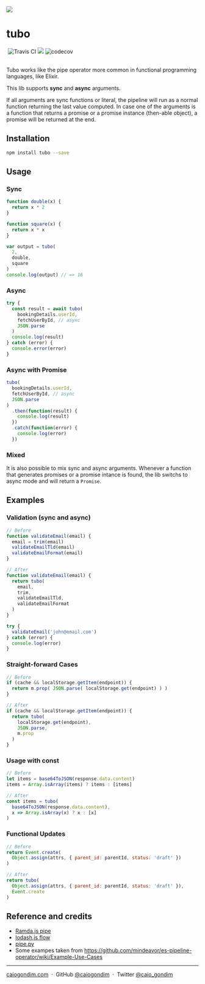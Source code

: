 <img src="http://rawgit.com/caiogondim/tubo.js/master/img/icon.svg">

<h1>tubo</h1>

<div>
  <img src="http://travis-ci.org/caiogondim/tubo.js.svg?branch=master" alt="Travis CI"> <img src="http://img.badgesize.io/caiogondim/tubo.js/master/src/index.js?compression=gzip"> <img src="https://codecov.io/gh/caiogondim/obstructed.js/branch/master/graph/badge.svg" alt="codecov">
</div>

<br>

Tubo works like the pipe operator more common in functional programming
languages, like Elixir.

This lib supports **sync** and **async** arguments.

If all arguments are sync functions or literal, the pipeline will run as a normal
function returning the last value computed. In case one of the arguments is a
function that returns a promise or a promise instance (then-able object), a
promise will be returned at the end.

## Installation

```bash
npm install tubo --save
```

## Usage

### Sync

```js
function double(x) {
  return x * 2
}

function square(x) {
  return x * x
}

var output = tubo(
  2,
  double,
  square
)
console.log(output) // => 16
```

### Async

```js
try {
  const result = await tubo(
    bookingDetails.userId,
    fetchUserById, // async
    JSON.parse
  )
  console.log(result)
} catch (error) {
  console.error(error)
}
```

### Async with Promise

```js
tubo(
  bookingDetails.userId,
  fetchUserById, // async
  JSON.parse
)
  .then(function(result) {
    console.log(result)
  })
  .catch(function(error) {
    console.log(error)
  })
```

### Mixed

It is also possible to mix sync and async arguments.
Whenever a function that generates promises or a promise intance is found,
the lib switchs to async mode and will return a `Promise`.

## Examples

### Validation (sync and async)

```js
// Before
function validateEmail(email) {
  email = trim(email)
  validateEmailTld(email)
  validateEmailFormat(email)
}

// After
function validateEmail(email) {
  return tubo(
    email,
    trim,
    validateEmailTld,
    validateEmailFormat
  )
}

try {
  validateEmail('john@email.com')
} catch (error) {
  console.log(error)
}
```

### Straight-forward Cases

```js
// Before
if (cache && localStorage.getItem(endpoint)) {
  return m.prop( JSON.parse( localStorage.get(endpoint) ) )
}

// After
if (cache && localStorage.getItem(endpoint)) {
  return tubo(
    localStorage.get(endpoint),
    JSON.parse,
    m.prop
  )
}
```

### Usage with const

```js
// Before
let items = base64ToJSON(response.data.content)
items = Array.isArray(items) ? items : [items]

// After
const items = tubo(
  base64ToJSON(response.data.content),
  x => Array.isArray(x) ? x : [x]
)
```

### Functional Updates

```js
// Before
return Event.create(
  Object.assign(attrs, { parent_id: parentId, status: 'draft' })
)

// After
return tubo(
  Object.assign(attrs, { parent_id: parentId, status: 'draft' }),
  Event.create
)
```

## Reference and credits
- [Ramda.js pipe](http://ramdajs.com/docs/#pipe)
- [lodash.js flow](https://lodash.com/docs#flow)
- [pipe.py](https://github.com/JulienPalard/Pipe)
- Some exampes taken from https://github.com/mindeavor/es-pipeline-operator/wiki/Example-Use-Cases

---

[caiogondim.com](https://caiogondim.com) &nbsp;&middot;&nbsp;
GitHub [@caiogondim](https://github.com/caiogondim) &nbsp;&middot;&nbsp;
Twitter [@caio_gondim](https://twitter.com/caio_gondim)
